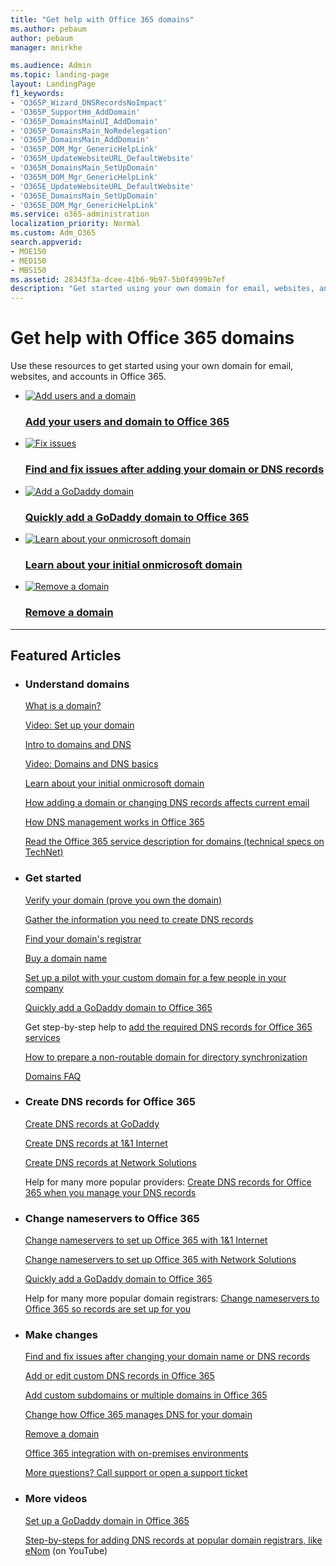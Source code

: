 ```yaml
---
title: "Get help with Office 365 domains"
ms.author: pebaum
author: pebaum
manager: mnirkhe

ms.audience: Admin
ms.topic: landing-page
layout: LandingPage
f1_keywords:
- 'O365P_Wizard_DNSRecordsNoImpact'
- 'O365P_SupportHm_AddDomain'
- 'O365P_DomainsMainUI_AddDomain'
- 'O365P_DomainsMain_NoRedelegation'
- 'O365P_DomainsMain_AddDomain'
- 'O365P_DOM_Mgr_GenericHelpLink'
- 'O365M_UpdateWebsiteURL_DefaultWebsite'
- 'O365M_DomainsMain_SetUpDomain'
- 'O365M_DOM_Mgr_GenericHelpLink'
- 'O365E_UpdateWebsiteURL_DefaultWebsite'
- 'O365E_DomainsMain_SetUpDomain'
- 'O365E_DOM_Mgr_GenericHelpLink'
ms.service: o365-administration
localization_priority: Normal
ms.custom: Adm_O365
search.appverid:
- MOE150
- MED150
- MBS150
ms.assetid: 28343f3a-dcee-41b6-9b97-5b0f4999b7ef
description: "Get started using your own domain for email, websites, and accounts in Office 365. Learn about domains, make changes to your domain, integrate email and websites, and get tools and tips."
---
```


# Get help with Office 365 domains

Use these resources to get started using your own domain for email, websites, and accounts in Office 365. 
 
<ul class="panelContent cardsFTitle">
    <li>
        <a href="../setup-and-install/add-a-domain">
        <div class="cardSize">
            <div class="cardPadding">
                <div class="card">
                    <div class="cardImageOuter">
                        <div class="cardImage">
                            <img src="https://docs.microsoft.com/en-us/office/media/icons/users-people.svg" alt="Add users and a domain" />
                        </div>
                    </div>
                    <div class="cardText">
                        <h3>Add your users and domain to Office 365</h3>
                    </div>
                </div>
            </div>
        </div>
        </a>
    </li>
    <li>
        <a href="fix-issues-after-adding-your-domain-or-dns-records">
        <div class="cardSize">
            <div class="cardPadding">
                <div class="card">
                    <div class="cardImageOuter">
                        <div class="cardImage">
                            <img src="https://docs.microsoft.com/en-us/office/media/icons/toolbox.svg" alt="Fix issues" />
                        </div>
                    </div>
                    <div class="cardText">
                        <h3>Find and fix issues after adding your domain or DNS records</h3>
                    </div>
                </div>
            </div>
        </div>
        </a>
    </li>
    <li>
        <a href="using-domain-connect">
        <div class="cardSize">
            <div class="cardPadding">
                <div class="card">
                    <div class="cardImageOuter">
                        <div class="cardImage">
                            <img src="https://docs.microsoft.com/en-us/office/media/icons/connector.svg" alt="Add a GoDaddy domain" />
                        </div>
                    </div>
                    <div class="cardText">
                        <h3>Quickly add a GoDaddy domain to Office 365</h3>
                    </div>
                </div>
            </div>
        </div>
        </a>
    </li>
</ul>
<ul class="panelContent cardsFTitle">
    <li>
        <a href="../setup-and-install/domains-faq">
        <div class="cardSize">
            <div class="cardPadding">
                <div class="card">
                    <div class="cardImageOuter">
                        <div class="cardImage">
                            <img src="https://docs.microsoft.com/en-us/office/media/icons/get-started.svg" alt="Learn about your onmicrosoft domain" />
                        </div>
                    </div>
                    <div class="cardText">
                        <h3>Learn about your initial onmicrosoft domain</h3>
                    </div>
                </div>
            </div>
        </div>
        </a>
    </li>
    <li>
        <a href="remove-a-domain">
        <div class="cardSize">
            <div class="cardPadding">
                <div class="card">
                    <div class="cardImageOuter">
                        <div class="cardImage">
                            <img src="https://docs.microsoft.com/en-us/office/media/icons/cancel.svg" alt="Remove a domain" />
                        </div>
                    </div>
                    <div class="cardText">
                        <h3>Remove a domain</h3>
                    </div>
                </div>
            </div>
        </div>
        </a>
    </li>
</ul>

---
 
<h2>Featured Articles</h2>
<ul class="panelContent cardsW">
    <li>
        <div class="cardSize">
            <div class="cardPadding">
                <div class="card">
                    <div class="cardText">
                        <h3>Understand domains</h3>
                            <p><a href="what-is-a-domain.md">What is a domain?</a></p>
                            <p><a href="https://support.office.com/article/703dfec1-882d-4e33-b647-937f731887b7.aspx">Video: Set up your domain</a></p>
                            <p><a href="dns-basics-0">Intro to domains and DNS</a></p>
                            <p><a href="https://support.office.com/article/6926c897-b88d-4b40-b962-520dea292baa.aspx">Video: Domains and DNS basics</a></p>
                            <p><a href="../setup-and-install/domains-faq">Learn about your initial onmicrosoft domain</a></p>
                            <p><a href="../setup-and-install/add-a-domain">How adding a domain or changing DNS records affects current email</a></p>
                            <p><a href="../setup-and-install/domains-faq">How DNS management works in Office 365</a></p>
                            <p><a href="https://go.microsoft.com/fwlink/p/?LinkId=402693">Read the Office 365 service description for domains (technical specs on TechNet)</a></p>
                    </div>
                </div>
            </div>
        </div>
    </li>
    <li>
        <div class="cardSize">
            <div class="cardPadding">
                <div class="card">
                    <div class="cardText">
                        <h3>Get started</h3>
                            <p><a href="../setup-and-install/add-a-domain.md">Verify your domain (prove you own the domain)</a></p>
                            <p><a href="information-for-dns-records.md">Gather the information you need to create DNS records</a></p>
                            <p><a href="find-your-domain-registrar.md">Find your domain's registrar</a></p>
                            <p><a href="buy-a-domain-name.md">Buy a domain name</a></p>
                            <p><a href="https://support.office.com/article/39cee536-6a03-40cf-b9c1-f301bb6001d7.aspx">Set up a pilot with your custom domain for a few people in your company</a></p>
                            <p><a href="using-domain-connect.md">Quickly add a GoDaddy domain to Office 365</a></p>
                            <p>Get step-by-step help to <a href="../dns/create-dns-records-at-any-dns-hosting-provider-0">add the required DNS records for Office 365 services</a></p>
                            <p><a href="https://support.office.com/article/e7968303-c234-46c4-b8b0-b5c93c6d57a7">How to prepare a non-routable domain for directory synchronization</a></p>
                            <p><a href="../setup-and-install/domains-faq">Domains FAQ</a></p>
                    </div>
                </div>
            </div>
        </div>
    </li>
    <li>
        <div class="cardSize">
            <div class="cardPadding">
                <div class="card">
                    <div class="cardText">
                        <h3>Create DNS records for Office 365</h3>
                            <p><a href="../dns/create-dns-records-at-godaddy.md">Create DNS records at GoDaddy</a></p>
                            <p><a href="../dns/create-dns-records-at-1-1-internet.md">Create DNS records at 1&amp;1 Internet</a></p>
                            <p><a href="../dns/create-dns-records-at-network-solutions.md">Create DNS records at Network Solutions</a></p>
                            <p>Help for many more popular providers: <a href="https://support.office.com/article/b0f3fdca-8a80-4e8e-9ef3-61e8a2a9ab23.aspx">Create DNS records for Office 365 when you manage your DNS records</a></p>
                    </div>
                </div>
            </div>
        </div>
    </li>
    <li>
        <div class="cardSize">
            <div class="cardPadding">
                <div class="card">
                    <div class="cardText">
                        <h3>Change nameservers to Office 365</h3>
                            <p><a href="../dns/change-nameservers-at-1-1-internet.md">Change nameservers to set up Office 365 with 1&amp;1 Internet</a></p>
                            <p><a href="../dns/change-nameservers-at-network-solutions.md">Change nameservers to set up Office 365 with Network Solutions</a></p>
                            <p><a href="using-domain-connect.md">Quickly add a GoDaddy domain to Office 365</a></p>
                            <p>Help for many more popular domain registrars: <a href="https://support.office.com/article/ae950c9e-e8d9-4108-b0cb-449156998580">Change nameservers to Office 365 so records are set up for you</a></p>
                    </div>
                </div>
            </div>
        </div>
    </li>
    <li>
        <div class="cardSize">
            <div class="cardPadding">
                <div class="card">
                    <div class="cardText">
                        <h3>Make changes</h3>
                            <p><a href="fix-issues-after-adding-your-domain-or-dns-records.md">Find and fix issues after changing your domain name or DNS records</a></p>
                            <p><a href="../dns/add-edit-custom-dns-records.md">Add or edit custom DNS records in Office 365</a></p>
                            <p><a href="../setup-and-install/domains-faq">Add custom subdomains or multiple domains in Office 365</a></p>
                            <p><a href=../setup-and-install/domains-faq">Change how Office 365 manages DNS for your domain</a></p>
                            <p><a href="remove-a-domain.md">Remove a domain</a></p>
                            <p><a href="https://support.office.com/article/263faf8d-aa21-428b-aed3-2021837a4b65">Office 365 integration with on-premises environments</a></p>
                            <p><a href="../contact-support-for-business-products.md">More questions? Call support or open a support ticket</a></p>
                    </div>
                </div>
            </div>
        </div>
    </li>
    <li>
        <div class="cardSize">
            <div class="cardPadding">
                <div class="card">
                    <div class="cardText">
                        <h3>More videos</h3>
                            <p><a href="https://support.office.com/article/d16ff99b-2a11-44b2-9e60-bddf2730fa32.aspx">Set up a GoDaddy domain in Office 365</a></p>
                            <p><a href="http://go.microsoft.com/fwlink/p/?LinkId=526072">Step-by-steps for adding DNS records at popular domain registrars, like eNom</a> (on YouTube)</p>
                    </div>
                </div>
            </div>
        </div>
    </li>
</ul>